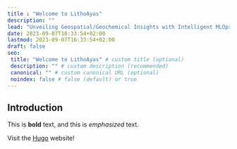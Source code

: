 ```yaml
---
title : "Welcome to LithoAyas"
description: ""
lead: "Unveiling Geospatial/Geochemical Insights with Intelligent MLOps"
date: 2023-09-07T16:33:54+02:00
lastmod: 2023-09-07T16:33:54+02:00
draft: false
seo:
 title: "Welcome to LithoAyas" # custom title (optional)
 description: "" # custom description (recommended)
 canonical: "" # custom canonical URL (optional)
 noindex: false # false (default) or true
---
```

## Introduction

This is **bold** text, and this is *emphasized* text.

Visit the [Hugo](https://gohugo.io) website!
